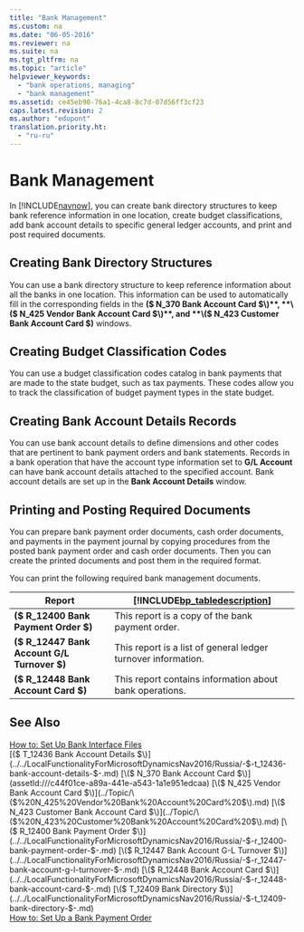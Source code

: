 ```yaml
---
title: "Bank Management"
ms.custom: na
ms.date: "06-05-2016"
ms.reviewer: na
ms.suite: na
ms.tgt_pltfrm: na
ms.topic: "article"
helpviewer_keywords: 
  - "bank operations, managing"
  - "bank management"
ms.assetid: ce45eb90-76a1-4ca8-8c7d-07d56ff3cf23
caps.latest.revision: 2
ms.author: "edupont"
translation.priority.ht: 
  - "ru-ru"
---
```

# Bank Management
In [!INCLUDE[navnow](../../ApplicationDesign/includes/navnow_md.md)], you can create bank directory structures to keep bank reference information in one location, create budget classifications, add bank account details to specific general ledger accounts, and print and post required documents.  
  
## Creating Bank Directory Structures  
 You can use a bank directory structure to keep reference information about all the banks in one location. This information can be used to automatically fill in the corresponding fields in the **\($ N\_370 Bank Account Card $\)**, **\($ N\_425 Vendor Bank Account Card $\)**, and **\($ N\_423 Customer Bank Account Card $\)** windows.  
  
## Creating Budget Classification Codes  
 You can use a budget classification codes catalog in bank payments that are made to the state budget, such as tax payments. These codes allow you to track the classification of budget payment types in the state budget.  
  
## Creating Bank Account Details Records  
 You can use bank account details to define dimensions and other codes that are pertinent to bank payment orders and bank statements. Records in a bank operation that have the account type information set to **G\/L Account** can have bank account details attached to the specified account. Bank account details are set up in the **Bank Account Details** window.  
  
## Printing and Posting Required Documents  
 You can prepare bank payment order documents, cash order documents, and payments in the payment journal by copying procedures from the posted bank payment order and cash order documents. Then you can create the printed documents and post them in the required format.  
  
 You can print the following required bank management documents.  
  
|Report|[!INCLUDE[bp_tabledescription](../../ApplicationDesign/includes/bp_tabledescription_md.md)]|  
|------------|---------------------------------------|  
|**\($ R\_12400 Bank Payment Order $\)**|This report is a copy of the bank payment order.|  
|**\($ R\_12447 Bank Account G\/L Turnover $\)**|This report is a list of general ledger turnover information.|  
|**\($ R\_12448 Bank Account Card $\)**|This report contains information about bank operations.|  
  
## See Also  
 [How to: Set Up Bank Interface Files](assetId:///e960b140-df19-4ff4-bcfa-5a034ceb4b53)   
 [\($ T\_12436 Bank Account Details $\)](../../LocalFunctionalityForMicrosoftDynamicsNav2016/Russia/-$-t_12436-bank-account-details-$-.md)   
 [\($ N\_370 Bank Account Card $\)](assetId:///c44f01ce-a89a-441e-a543-1a1e951edcaa)   
 [\($ N\_425 Vendor Bank Account Card $\)](../Topic/\($%20N_425%20Vendor%20Bank%20Account%20Card%20$\).md)   
 [\($ N\_423 Customer Bank Account Card $\)](../Topic/\($%20N_423%20Customer%20Bank%20Account%20Card%20$\).md)   
 [\($ R\_12400 Bank Payment Order $\)](../../LocalFunctionalityForMicrosoftDynamicsNav2016/Russia/-$-r_12400-bank-payment-order-$-.md)   
 [\($ R\_12447 Bank Account G\-L Turnover $\)](../../LocalFunctionalityForMicrosoftDynamicsNav2016/Russia/-$-r_12447-bank-account-g-l-turnover-$-.md)   
 [\($ R\_12448 Bank Account Card $\)](../../LocalFunctionalityForMicrosoftDynamicsNav2016/Russia/-$-r_12448-bank-account-card-$-.md)   
 [\($ T\_12409 Bank Directory $\)](../../LocalFunctionalityForMicrosoftDynamicsNav2016/Russia/-$-t_12409-bank-directory-$-.md)   
 [How to: Set Up a Bank Payment Order](../../LocalFunctionalityForMicrosoftDynamicsNav2016/Russia/how-to-set-up-a-bank-payment-order.md)